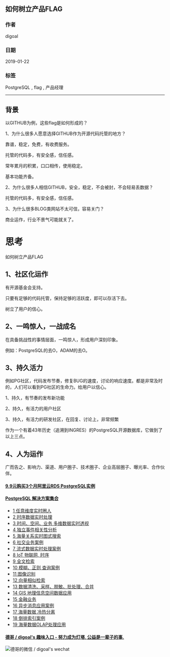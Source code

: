 ## 如何树立产品FLAG  
                                
### 作者                                
digoal                                
                                
### 日期                                
2019-01-22                                
                                
### 标签                                
PostgreSQL , flag , 产品经理    
                            
----                          
                            
## 背景            
以GITHUB为例，这些flag是如何形成的？  
  
1、为什么很多人愿意选择GITHUB作为开源代码托管的地方？  
  
靠谱，稳定，免费，有收费服务。  
  
托管的代码多，有安全感，信任感。  
  
常年累月的积累，口口相传，使用稳定。  
  
基本功能齐备。  
  
2、为什么很多人相信GITHUB，安全，稳定，不会被封，不会轻易丢数据？  
  
托管的代码多，有安全感，信任感。  
  
3、为什么很多BLOG类网站不太可信，容易关门？  
  
商业运作，行业不景气可能就关了。  
  
  
# 思考  
如何树立产品FLAG  
  
## 1、社区化运作  
有开源基金会支持。  
  
只要有足够的代码托管，保持足够的活跃度，即可以存活下去。  
  
树立了用户的信心。  
  
## 2、一鸣惊人，一战成名  
  
在具备挑战性的事情层面，一鸣惊人，形成用户深刻印象。  
  
例如：PostgreSQL的去O，ADAM的去O。    
  
## 3、持久活力  
例如PG社区，代码发布节奏，修复BUG的速度，讨论的响应速度。都是非常及时的，人们可以看到PG社区的生命力。给用户以信心。  
  
1、持久，有节奏的发布新功能  
  
2、持久，有活力的用户社区  
  
3、持久，有活力的研发社区，在回复、讨论上，非常频繁  
  
作为一个有着43年历史（追溯到INGRES）的PostgreSQL开源数据库，它做到了以上三点。  
  
## 4、人为运作  
广而告之、影响力、渠道、用户圈子、技术圈子、企业高层圈子、曝光率、合作伙伴。    
    
  
  
  
  
  
  
  
  
  
  
  
  
  
  
  
  
  
  
  
  
  
  
  
  
  
  
  
  
  
  
  
  
  
  
  
  
  
  
  
  
  
  
  
  
  
  
  
  
  
  
  
#### [9.9元购买3个月阿里云RDS PostgreSQL实例](https://www.aliyun.com/database/postgresqlactivity "57258f76c37864c6e6d23383d05714ea")
  
  
#### [PostgreSQL 解决方案集合](https://yq.aliyun.com/topic/118 "40cff096e9ed7122c512b35d8561d9c8")
- [1 任意维度实时圈人](https://yq.aliyun.com/topic/118 "40cff096e9ed7122c512b35d8561d9c8")
- [2 时序数据实时处理](https://yq.aliyun.com/topic/118 "40cff096e9ed7122c512b35d8561d9c8")
- [3 时间、空间、业务 多维数据实时透视](https://yq.aliyun.com/topic/118 "40cff096e9ed7122c512b35d8561d9c8")
- [4 独立事件相关性分析](https://yq.aliyun.com/topic/118 "40cff096e9ed7122c512b35d8561d9c8")
- [5 海量关系实时图式搜索](https://yq.aliyun.com/topic/118 "40cff096e9ed7122c512b35d8561d9c8")
- [6 社交业务案例](https://yq.aliyun.com/topic/118 "40cff096e9ed7122c512b35d8561d9c8")
- [7 流式数据实时处理案例](https://yq.aliyun.com/topic/118 "40cff096e9ed7122c512b35d8561d9c8")
- [8 IoT 物联网, 时序](https://yq.aliyun.com/topic/118 "40cff096e9ed7122c512b35d8561d9c8")
- [9 全文检索](https://yq.aliyun.com/topic/118 "40cff096e9ed7122c512b35d8561d9c8")
- [10 模糊、正则 查询案例](https://yq.aliyun.com/topic/118 "40cff096e9ed7122c512b35d8561d9c8")
- [11 图像识别](https://yq.aliyun.com/topic/118 "40cff096e9ed7122c512b35d8561d9c8")
- [12 向量相似检索](https://yq.aliyun.com/topic/118 "40cff096e9ed7122c512b35d8561d9c8")
- [13 数据清洗、采样、脱敏、批处理、合并](https://yq.aliyun.com/topic/118 "40cff096e9ed7122c512b35d8561d9c8")
- [14 GIS 地理信息空间数据应用](https://yq.aliyun.com/topic/118 "40cff096e9ed7122c512b35d8561d9c8")
- [15 金融业务](https://yq.aliyun.com/topic/118 "40cff096e9ed7122c512b35d8561d9c8")
- [16 异步消息应用案例](https://yq.aliyun.com/topic/118 "40cff096e9ed7122c512b35d8561d9c8")
- [17 海量数据 冷热分离](https://yq.aliyun.com/topic/118 "40cff096e9ed7122c512b35d8561d9c8")
- [18 倒排索引案例](https://yq.aliyun.com/topic/118 "40cff096e9ed7122c512b35d8561d9c8")
- [19 海量数据OLAP处理应用](https://yq.aliyun.com/topic/118 "40cff096e9ed7122c512b35d8561d9c8")
  
  
#### [德哥 / digoal's 趣味入口 - 努力成为灯塔, 公益是一辈子的事.](https://github.com/digoal/blog/blob/master/README.md "22709685feb7cab07d30f30387f0a9ae")
  
  
![德哥的微信 / digoal's wechat](../pic/digoal_weixin.jpg "f7ad92eeba24523fd47a6e1a0e691b59")
  

